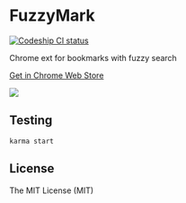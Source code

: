 # FuzzyMark 
[![Codeship CI status](https://img.shields.io/codeship/f9b6a2d0-6e81-0133-7d59-7273d488d42e.svg)](https://codeship.com/projects/115871)

Chrome ext for bookmarks with fuzzy search

[Get in Chrome Web Store](https://chrome.google.com/webstore/detail/fuzzymark/gppgpbipgmdlganikpmhlhpeiclokdgh)

![](https://github.com/YuriSolovyov/fuzzymark/blob/master/screenshot.png)

## Testing
`karma start`

## License
The MIT License (MIT)

